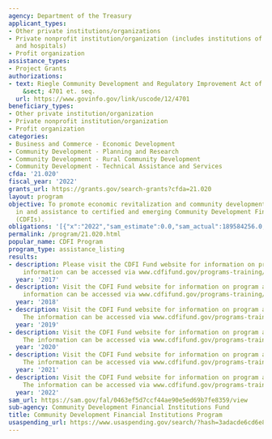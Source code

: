 ```yaml
---
agency: Department of the Treasury
applicant_types:
- Other private institutions/organizations
- Private nonprofit institution/organization (includes institutions of higher education
  and hospitals)
- Profit organization
assistance_types:
- Project Grants
authorizations:
- text: Riegle Community Development and Regulatory Improvement Act of 1994. 12 U.S.C.
    &sect; 4701 et. seq.
  url: https://www.govinfo.gov/link/uscode/12/4701
beneficiary_types:
- Other private institution/organization
- Private nonprofit institution/organization
- Profit organization
categories:
- Business and Commerce - Economic Development
- Community Development - Planning and Research
- Community Development - Rural Community Development
- Community Development - Technical Assistance and Services
cfda: '21.020'
fiscal_year: '2022'
grants_url: https://grants.gov/search-grants?cfda=21.020
layout: program
objective: To promote economic revitalization and community development through investment
  in and assistance to certified and emerging Community Development Financial Institutions
  (CDFIs).
obligations: '[{"x":"2022","sam_estimate":0.0,"sam_actual":189584256.0,"usa_spending_actual":188111857.97},{"x":"2023","sam_estimate":171647870.0,"sam_actual":0.0,"usa_spending_actual":169036794.0},{"x":"2024","sam_estimate":443179000.0,"sam_actual":0.0,"usa_spending_actual":356000519.0}]'
permalink: /program/21.020.html
popular_name: CDFI Program
program_type: assistance_listing
results:
- description: Please visit the CDFI Fund website for information on program accomplishments.  The
    information can be accessed via www.cdfifund.gov/programs-training/Programs/cdfi-program.
  year: '2017'
- description: Visit the CDFI Fund website for information on program accomplishments.  The
    information can be accessed via www.cdfifund.gov/programs-training/Programs/cdfi-program.
  year: '2018'
- description: Visit the CDFI Fund website for information on program accomplishments.
    The information can be accessed via www.cdfifund.gov/programs-training/Programs/cdfi-program.
  year: '2019'
- description: Visit the CDFI Fund website for information on program accomplishments.
    The information can be accessed via www.cdfifund.gov/programs-training/Programs/cdfi-program.
  year: '2020'
- description: Visit the CDFI Fund website for information on program accomplishments.
    The information can be accessed via www.cdfifund.gov/programs-training/Programs/cdfi-program.
  year: '2021'
- description: Visit the CDFI Fund website for information on program accomplishments.
    The information can be accessed via www.cdfifund.gov/programs-training/Programs/cdfi-program.
  year: '2022'
sam_url: https://sam.gov/fal/0463ef5d7ccf44ae90e5ed69b7fe8359/view
sub-agency: Community Development Financial Institutions Fund
title: Community Development Financial Institutions Program
usaspending_url: https://www.usaspending.gov/search/?hash=3adacde6cd6e8ddf9b4a9e9a177f28c2
---
```

